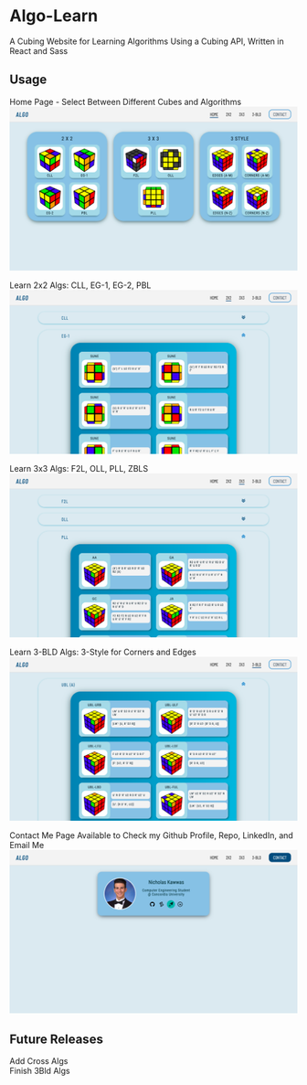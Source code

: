 # Algo-Learn
A Cubing Website for Learning Algorithms Using a Cubing API, Written in React and Sass

## Usage
Home Page - Select Between Different Cubes and Algorithms\
![home-page](./imgs/homePage.png)

Learn 2x2 Algs: CLL, EG-1, EG-2, PBL\
![sample-2x2-algs](./imgs/sample2x2.png)

Learn 3x3 Algs: F2L, OLL, PLL, ZBLS \
![sample-3x3-algs](./imgs/sample3x3.png)

Learn 3-BLD Algs: 3-Style for Corners and Edges\
![sample-3bld-algs](./imgs/sample3Bld.png)

Contact Me Page Available to Check my Github Profile, Repo, LinkedIn, and Email Me\
![contact-page](./imgs/contactPage.png)

## Future Releases
Add Cross Algs\
Finish 3Bld Algs